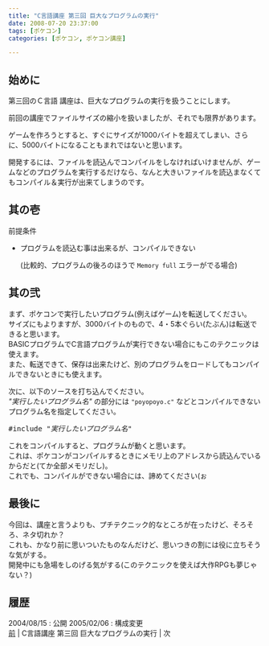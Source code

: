 ```yaml
---
title: "C言語講座 第三回 巨大なプログラムの実行"
date: 2008-07-20 23:37:00
tags: [ポケコン]
categories: [ポケコン, ポケコン講座]

---
```


## 始めに

<!-- 20050206 -->

第三回のＣ言語 講座は、巨大なプログラムの実行を扱うことにします。 

前回の講座でファイルサイズの縮小を扱いましたが、それでも限界があります。
	  
ゲームを作ろうとすると、すぐにサイズが1000バイトを超えてしまい、さらに、5000バイトになることもまれではないと思います。
	  
開発するには、ファイルを読込んでコンパイルをしなければいけませんが、ゲームなどのプログラムを実行するだけなら、なんと大きいファイルを読込まなくてもコンパイル＆実行が出来てしまうのです。

## 其の壱

前提条件
	  


  * プログラムを読込む事は出来るが、コンパイルできない
			  
    (比較的、プログラムの後ろのほうで `Memory full` エラーがでる場合) </div> 

## 其の弐

<div><p>
まず、ポケコンで実行したいプログラム(例えばゲーム)を転送してください。<br /> サイズにもよりますが、3000バイトのもので、4・5本ぐらい(たぶん)は転送できると思います。<br /> BASICプログラムでC言語プログラムが実行できない場合にもこのテクニックは使えます。<br /> また、転送できて、保存は出来たけど、別のプログラムをロードしてもコンパイルできないときにも使えます。
</p>
<p>
次に、以下のソースを打ち込んでください。<br /> <em>"実行したいプログラム名"</em> の部分には <code>"poyopoyo.c"</code> などとコンパイルできないプログラム名を指定してください。
</p>
<pre>
#include <i>"実行したいプログラム名"</i>
</pre>
<p>
これをコンパイルすると、プログラムが動くと思います。<br /> これは、ポケコンがコンパイルするときにメモリ上のアドレスから読込んでいるからだと<span>(てか全部メモリだし)</span>。<br /> これでも、コンパイルができない場合には、諦めてください(ぉ
</p>
<h2>
最後に
</h2>
<p>
今回は、講座と言うよりも、プチテクニック的なところが在ったけど、そろそろ、ネタ切れか？<br /> これも、かなり前に思いついたものなんだけど、思いつきの割には役に立ちそうな気がする。<br /> 開発中にも急場をしのげる気がする(このテクニックを使えば大作RPGも夢じゃない？)
</p>
<h2>
履歴
</h2>
2004/08/15
: 公開
2005/02/06
: 構成変更
<div class="siblings_navigation">
<a href="/blog/2008/07/20/pokecom-lecture-01-key-input.html" title="C言語講座 第一回 キー入力" >前</a> | C言語講座 第三回 巨大なプログラムの実行 | 次
</div>
